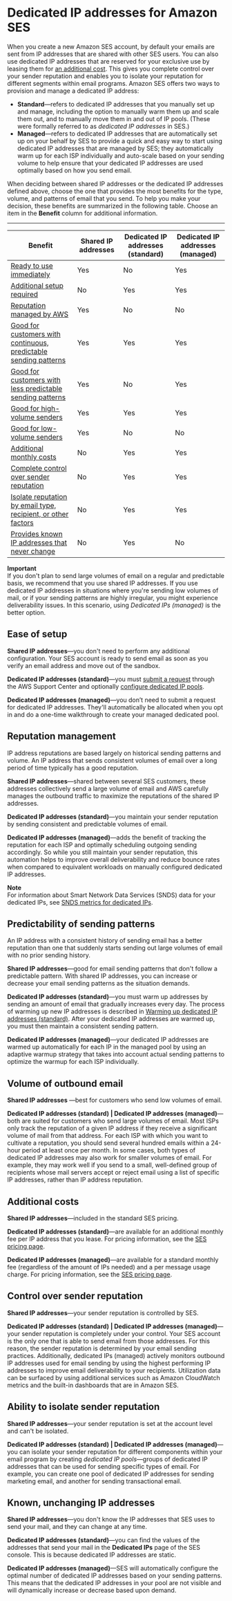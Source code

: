# Dedicated IP addresses for Amazon SES<a name="dedicated-ip"></a>

When you create a new Amazon SES account, by default your emails are sent from IP addresses that are shared with other SES users\.  You can also use dedicated IP addresses that are reserved for your exclusive use by leasing them for [an additional cost](https://aws.amazon.com/ses/pricing)\. This gives you complete control over your sender reputation and enables you to isolate your reputation for different segments within email programs\. Amazon SES offers two ways to provision and manage a dedicated IP address:
+ **Standard**—refers to dedicated IP addresses that you manually set up and manage, including the option to manually warm them up and scale them out, and to manually move them in and out of IP pools\. \(These were formally referred to as *dedicated IP addresses* in SES\.\) 
+ **Managed**—refers to dedicated IP addresses that are automatically set up on your behalf by SES to provide a quick and easy way to start using dedicated IP addresses that are managed by SES; they automatically warm up for each ISP individually and auto\-scale based on your sending volume to help ensure that your dedicated IP addresses are used optimally based on how you send email\.

When deciding between shared IP addresses or the dedicated IP addresses defined above, choose the one that provides the most benefits for the type, volume, and patterns of email that you send\. To help you make your decision, these benefits are summarized in the following table\. Choose an item in the **Benefit** column for additional information\.


****  

| Benefit | Shared IP addresses | Dedicated IP addresses \(standard\) | Dedicated IP addresses \(managed\) | 
| --- | --- | --- | --- | 
| [Ready to use immediately](#dedicated-ip-simplicity) | Yes | No | Yes | 
| [Additional setup required](#dedicated-ip-simplicity) | No | Yes | Yes | 
| [Reputation managed by AWS](#dedicated-ip-managed-reputation) | Yes | No | No | 
| [Good for customers with continuous, predictable sending patterns](#dedicated-ip-sending-patterns) | Yes | Yes | Yes | 
| [Good for customers with less predictable sending patterns](#dedicated-ip-sending-patterns) | Yes | No | Yes | 
| [Good for high\-volume senders](#dedicated-ip-sending-volumes) | Yes | Yes | Yes | 
| [Good for low\-volume senders](#dedicated-ip-sending-volumes) | Yes | No | No | 
| [Additional monthly costs](#dedicated-ip-costs) | No | Yes | Yes | 
| [Complete control over sender reputation](#dedicated-ip-reputation-control) | No | Yes | Yes | 
| [Isolate reputation by email type, recipient, or other factors](#dedicated-ip-isolate-reputation) | No | Yes | Yes | 
| [Provides known IP addresses that never change](#dedicated-ip-known-addresses) | No | Yes | No | 

**Important**  
If you don't plan to send large volumes of email on a regular and predictable basis, we recommend that you use shared IP addresses\. If you use dedicated IP addresses in situations where you're sending low volumes of mail, or if your sending patterns are highly irregular, you might experience deliverability issues\. In this scenario, using *Dedicated IPs \(managed\)* is the better option\.

## Ease of setup<a name="dedicated-ip-simplicity"></a>

**Shared IP addresses**—you don't need to perform any additional configuration\. Your SES account is ready to send email as soon as you verify an email address and move out of the sandbox\.

**Dedicated IP addresses \(standard\)**—you must [submit a request](dedicated-ip-case.md) through the AWS Support Center and optionally [configure dedicated IP pools](dedicated-ip-pools.md)\.

**Dedicated IP addresses \(managed\)**—you don’t need to submit a request for dedicated IP addresses\. They'll automatically be allocated when you opt in and do a one\-time walkthrough to create your managed dedicated pool\.

## Reputation management<a name="dedicated-ip-managed-reputation"></a>

IP address reputations are based largely on historical sending patterns and volume\. An IP address that sends consistent volumes of email over a long period of time typically has a good reputation\.

**Shared IP addresses**—shared between several SES customers, these addresses collectively send a large volume of email and AWS carefully manages the outbound traffic to maximize the reputations of the shared IP addresses\.

**Dedicated IP addresses \(standard\)**—you maintain your sender reputation by sending consistent and predictable volumes of email\.

**Dedicated IP addresses \(managed\)**—adds the benefit of tracking the reputation for each ISP and optimally scheduling outgoing sending accordingly\. So while you still maintain your sender reputation, this automation helps to improve overall deliverability and reduce bounce rates when compared to equivalent workloads on manually configured dedicated IP addresses\. 

**Note**  
For information about Smart Network Data Services \(SNDS\) data for your dedicated IPs, see [SNDS metrics for dedicated IPs](snds-metrics-dedicated-ips.md)\.

## Predictability of sending patterns<a name="dedicated-ip-sending-patterns"></a>

An IP address with a consistent history of sending email has a better reputation than one that suddenly starts sending out large volumes of email with no prior sending history\.

**Shared IP addresses**—good for email sending patterns that don't follow a predictable pattern\. With shared IP addresses, you can increase or decrease your email sending patterns as the situation demands\.

**Dedicated IP addresses \(standard\)**—you must warm up addresses by sending an amount of email that gradually increases every day\. The process of warming up new IP addresses is described in [Warming up dedicated IP addresses \(standard\)](dedicated-ip-warming.md)\. After your dedicated IP addresses are warmed up, you must then maintain a consistent sending pattern\.

**Dedicated IP addresses \(managed\)**—your dedicated IP addresses are warmed up automatically for each IP in the managed pool by using an adaptive warmup strategy that takes into account actual sending patterns to optimize the warmup for each ISP individually\. 

## Volume of outbound email<a name="dedicated-ip-sending-volumes"></a>

**Shared IP addresses** —best for customers who send low volumes of email\.

**Dedicated IP addresses \(standard\) \| Dedicated IP addresses \(managed\)**—both are suited for customers who send large volumes of email\. Most ISPs only track the reputation of a given IP address if they receive a significant volume of mail from that address\. For each ISP with which you want to cultivate a reputation, you should send several hundred emails within a 24\-hour period at least once per month\. In some cases, both types of dedicated IP addresses may also work for smaller volumes of email\. For example, they may work well if you send to a small, well\-defined group of recipients whose mail servers accept or reject email using a list of specific IP addresses, rather than IP address reputation\.

## Additional costs<a name="dedicated-ip-costs"></a>

**Shared IP addresses**—included in the standard SES pricing\.

**Dedicated IP addresses \(standard\)**—are available for an additional monthly fee per IP address that you lease\. For pricing information, see the [SES pricing page](https://aws.amazon.com/ses/pricing/)\.

**Dedicated IP addresses \(managed\)**—are available for a standard monthly fee \(regardless of the amount of IPs needed\) and a per message usage charge\. For pricing information, see the [SES pricing page](https://aws.amazon.com/ses/pricing/)\.

## Control over sender reputation<a name="dedicated-ip-reputation-control"></a>

**Shared IP addresses**—your sender reputation is controlled by SES\.

**Dedicated IP addresses \(standard\) \| Dedicated IP addresses \(managed\)**—your sender reputation is completely under your control\. Your SES account is the only one that is able to send email from those addresses\. For this reason, the sender reputation is determined by your email sending practices\.  Additionally, dedicated IPs \(managed\) actively monitors outbound IP addresses used for email sending by using the highest performing IP addresses to improve email deliverability to your recipients\. Utilization data can be surfaced by using additional services such as Amazon CloudWatch metrics and the built\-in dashboards that are in Amazon SES\. 

## Ability to isolate sender reputation<a name="dedicated-ip-isolate-reputation"></a>

**Shared IP addresses**—your sender reputation is set at the account level and can't be isolated\.

**Dedicated IP addresses \(standard\) \| Dedicated IP addresses \(managed\)**—you can isolate your sender reputation for different components within your email program  by creating *dedicated IP pools*—groups of dedicated IP addresses that can be used for sending specific types of email\. For example, you can create one pool of dedicated IP addresses for sending marketing email, and another for sending transactional email\. 

## Known, unchanging IP addresses<a name="dedicated-ip-known-addresses"></a>

**Shared IP addresses**—you don't know the IP addresses that SES uses to send your mail, and they can change at any time\.

**Dedicated IP addresses \(standard\)**—you can find the values of the addresses that send your mail in the **Dedicated IPs** page of the SES console\. This is because dedicated IP addresses are static\.

**Dedicated IP addresses \(managed\)**—SES will automatically configure the optimal number of dedicated IP addresses based on your sending patterns\. This means that the dedicated IP addresses in your pool are not visible and will dynamically increase or decrease based upon demand\.